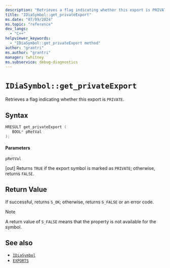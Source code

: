 ```yaml
---
description: "Retrieves a flag indicating whether this export is PRIVATE."
title: "IDiaSymbol::get_privateExport"
ms.date: "07/09/2024"
ms.topic: "reference"
dev_langs:
  - "C++"
helpviewer_keywords:
  - "IDiaSymbol::get_privateExport method"
author: "grantri"
ms.author: "grantri"
manager: twhitney
ms.subservice: debug-diagnostics
---
```

# `IDiaSymbol::get_privateExport`

Retrieves a flag indicating whether this export is `PRIVATE`.

## Syntax

```C++
HRESULT get_privateExport ( 
   BOOL* pRetVal
);
```

#### Parameters

 `pRetVal`

[out] Returns `TRUE` if the export symbol is marked as `PRIVATE`; otherwise, returns `FALSE`.

## Return Value

 If successful, returns `S_OK`; otherwise, returns `S_FALSE` or an error code.

> [!NOTE]
> A return value of `S_FALSE` means that the property is not available for the symbol.

## See also

- [`IDiaSymbol`](../../debugger/debug-interface-access/idiasymbol.md)
- [`EXPORTS`](/cpp/build/reference/exports)

